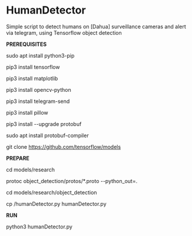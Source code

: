 # HumanDetector
Simple script to detect humans on [Dahua] surveillance cameras and alert via telegram, using Tensorflow object detection 

**PREREQUISITES**

sudo apt install python3-pip

pip3 install tensorflow

pip3 install matplotlib

pip3 install opencv-python

pip3 install telegram-send

pip3 install pillow

pip3 install --upgrade protobuf

sudo apt  install protobuf-compiler

git clone https://github.com/tensorflow/models


**PREPARE**

cd models/research

protoc object_detection/protos/*.proto --python_out=.

cd models/research/object_detection

cp <source>/humanDetector.py humanDetector.py 

**RUN**

python3 humanDetector.py 
